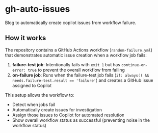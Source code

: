# gh-auto-issues

Blog to automatically create copilot issues from workflow failure.

## How it works

The repository contains a GitHub Actions workflow (`random-failure.yml`) that demonstrates automatic issue creation when a workflow job fails:

1. **failure-test job**: Intentionally fails with `exit 1` but has `continue-on-error: true` to prevent the overall workflow from failing
2. **on-failure job**: Runs when the failure-test job fails (`if: always() && needs.failure-test.result == 'failure'`) and creates a GitHub issue assigned to Copilot

This setup allows the workflow to:
- Detect when jobs fail
- Automatically create issues for investigation
- Assign those issues to Copilot for automated resolution
- Show overall workflow status as successful (preventing noise in the workflow status)
